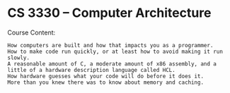 # CS 3330 – Computer Architecture

Course Content:

    How computers are built and how that impacts you as a programmer.
    How to make code run quickly, or at least how to avoid making it run slowly.
    A reasonable amount of C, a moderate amount of x86 assembly, and a little of a hardware description language called HCL.
    How hardware guesses what your code will do before it does it.
    More than you knew there was to know about memory and caching.


